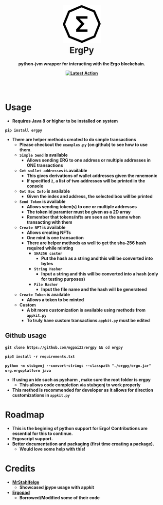 
<h1 align="center">
  <img src="./assets/ergo-logo.png" width="124" />
  <br />
  Erg<strong>Py</string>
</h1>
<p align="center"><strong>python-jvm wrapper for interacting with the Ergo blockchain.</strong></p>

<p align="center">
    <a href="https://github.com/mgpai22/ergpy/actions" target="_blank">
        <img src="https://github.com/mgpai22/ergpy/actions/workflows/ci.yaml/badge.svg" alt="Latest Action">
    </a>
</p>


<br><br>



# Usage

- Requires Java 8 or higher to be installed on system

```
pip install ergpy
```
- There are helper methods created to do simple transactions
    - Please checkout the `examples.py` (on github) to see how to use them.
    - `Simple Send` is available 
        - Allows sending ERG to one address or multiple addresses in ONE transactions
    -  `Get wallet addresses` is available
        - This gives derivations of wallet addresses given the mnemonic
        - If specified `2`, a list of two addresses will be printed in the console 
    - `Get Box Info` is available
        - Given the index and address, the selected box will be printed
    - `Send Token` is available
        - Allows sending token(s) to one or multiple addresses
        - The token id paramter must be given as a 2D array
        - Remember that tokens/nfts are seen as the same when transacting with them
    - `Create NFT` is available
        - Allows creating NFTs 
        - One mint is one transaction 
        - There are helper methods as well to get the sha-256 hash required while minting
            - `SHA256 caster`
                - Put the hash as a string and this will be converted into bytes
            - `String Hasher`
                - Input a string and this will be converted into a hash (only for testing purposes)
            - `File Hasher`
                - Input the file name and the hash will be generateed
    - `Create Token` is available
        - Allows a token to be minted
    - Custom
        - A bit more customization is available using methods from `appkit.py`
        - To truly have custom transactions `appkit.py` must be edited

## Github usage

```
git clone https://github.com/mgpai22/ergpy && cd ergpy
```
```
pip3 install -r requirements.txt
```
```
python -m stubgenj --convert-strings --classpath "./ergpy/ergo.jar" org.ergoplatform java
```
- If using an ide such as pycharm , make sure the root folder is ergpy
    - This allows code completion via stubgenj to work properly
- This method is recommended for developer as it allows for direction customizations in `appkit.py`

# Roadmap
- This is the begining of python support for Ergo! Contributions are essential for this to continue.
- Ergoscript support.
- Better documentation and packaging (first time creating a package).
    - Would love some help with this!

# Credits 

- [MrStahlfelge](https://github.com/ergoplatform/ergo-appkit/wiki/Using-Appkit-from-Python)
    - Showcased jpype usage with appkit
- [Ergopad](https://github.com/ergo-pad/ergopad-api/blob/nft-locked-vesting/app/ergo/appkit.py)
    - Borrowed/Modified some of their code
